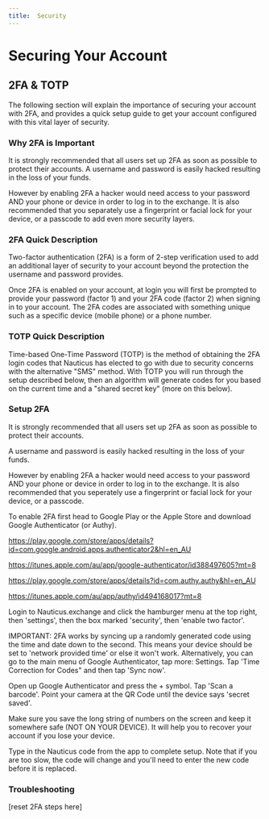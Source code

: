 ```yaml
---
title:  Security
---
```



# Securing Your Account



## 2FA & TOTP

The following section will explain the importance of securing your account with 2FA, and provides a quick setup guide to get your account configured with this vital layer of security.



### Why 2FA is Important

It is strongly recommended that all users set up 2FA as soon as possible to protect their accounts. A username and password is easily hacked resulting in the loss of your funds.

However by enabling 2FA a hacker would need access to your password AND your phone or device in order to log in to the exchange. It is also recommended that you separately use a fingerprint or facial lock for your device, or a passcode to add even more security layers.



### 2FA Quick Description 

Two-factor authentication (2FA) is a form of 2-step verification used to add an additional layer of security to your account beyond the protection the username and password provides. 

Once 2FA is enabled on your account, at login you will first be prompted to provide your password (factor 1) and your 2FA code (factor 2) when signing in to your account. The 2FA codes are associated with something unique such as a specific device (mobile phone) or a phone number.



### TOTP Quick Description

Time-based One-Time Password (TOTP) is the method of obtaining the 2FA login codes that Nauticus has elected to go with due to security concerns with the alternative "SMS" method. With TOTP you will run through the setup described below, then an algorithm will generate codes for you based on the current time and a "shared secret key" (more on this below).



### Setup 2FA

It is strongly recommended that all users set up 2FA as soon as possible to protect their accounts.

A username and password is easily hacked resulting in the loss of your funds.

However by enabling 2FA a hacker would need access to your password AND your phone or device in order to log in to the exchange. It is also recommended that you seperately use a fingerprint or facial lock for your device, or a passcode.

To enable 2FA first head to Google Play or the Apple Store and download Google Authenticator (or Authy).

https://play.google.com/store/apps/details?id=com.google.android.apps.authenticator2&hl=en_AU

https://itunes.apple.com/au/app/google-authenticator/id388497605?mt=8

https://play.google.com/store/apps/details?id=com.authy.authy&hl=en_AU



https://itunes.apple.com/au/app/authy/id494168017?mt=8

Login to Nauticus.exchange and click the hamburger menu at the top right, then 'settings', then the box marked 'security', then 'enable two factor'.

IMPORTANT: 2FA works by syncing up a randomly generated code using the time and date down to the second. This means your device should be set to 'network provided time' or else it won't work. Alternatively, you can go to the main menu of Google Authenticator, tap more: Settings. Tap 'Time Correction for Codes" and then tap 'Sync now'.

Open up Google Authenticator and press the + symbol. Tap 'Scan a barcode'. Point your camera at the QR Code until the device says 'secret saved'.

Make sure you save the long string of numbers on the screen and keep it somewhere safe (NOT ON YOUR DEVICE). It will help you to recover your account if you lose your device.

Type in the Nauticus code from the app to complete setup. Note that if you are too slow, the code will change and you'll need to enter the new code before it is replaced.




### Troubleshooting

[reset 2FA steps here]